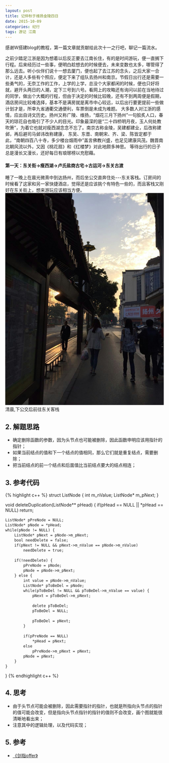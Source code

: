 ```yaml
---
layout: post
title: 记仲秋于维扬金陵四日
date: 2015-10-09
categories: 纪行
tags: 游记 江南 
---
```


感谢W搭建blog的教程，第一篇文章就贡献给此次十一之行吧，聊记一篇流水。

之前少踏足江浙是因为想着以后反正要去江南长住，有的是时间游玩，便一直搁下行程。后来经历过一些事，便明白趁想去的时候便去，未来变数也太多，哪管得了那么远去。听小伙伴们说十一想去厦门，便也起了去江苏的念头，之后大家一合计，还是人多些有个照应，便定下来了组队去扬州和南京。节假日出行还是需要一些勇气的，无奈工作的工作，上学的上学，总没个大家都闲的时候，便也只好将就，避开头两日的人潮，定下三号到六号。看网上的攻略还有询问以前在当地待过的同学，做出个大概的行程，但由于决定的时候比较晚，还有不到两周便是假期，酒店房间比较难选择，基本不是满房就是离市中心较远，以后出行要更提前一些做计划才是，所幸九省通衢交通便利，车票倒是未成为难题。
大多数人对江浙的感情，应出自诗文历史。扬州又称广陵、维扬，“烟花三月下扬州”一句脍炙人口，春天的琼花自也吸引了不少人的目光。印象最深的是“二十四桥明月夜，玉人何处教吹箫”，为着它也就对瘦西湖念念不忘了。南京古称金陵，吴建都建业，后改称建邺，再后避司马邺讳改称建康， 东吴、东晋、南朝宋、齐、梁、陈皆定都于此，“南朝四百八十寺，多少楼台烟雨中”盖言佛教兴盛，也足见建康风茂。魏晋南北朝风流以外，又因《桃花扇》和《红楼梦》对此地颇多神思。
等待出行的日子总是漫长又漫长，还好每日有琅琊榜以充慰藉。



#### 第一天：东关街→瘦西湖→卢氏盐商古宅→古运河→东关古渡

睡了一晚上在晨光微熹中到达扬州，而后坐公交直奔住处---东关客栈。订房间的时候看了这家和另一家快捷酒店，觉得还是应该挑个有特色一些的，而且客栈又刚好在东关街上，想来游玩应该相当方便。
![清晨,下公交后前往东关客栈](../image/1.jpg)
清晨,下公交后前往东关客栈



## 2. 解题思路

- 确定删除函数的参数，因为头节点也可能被删除，因此函数申明应该用指针的指针；
- 如果当前结点的值和下一个结点的值相同，那么它们就是重复结点，需要删除；
- 把当前结点的前一个结点和后面值比当前结点要大的结点相连；

## 3. 参考代码

{% highlight c++ %}
struct ListNode {
	int m_nValue;
	ListNode* m_pNext;
}

void deleteDuplication(ListNode** pHead) {
	if(pHead == NULL || *pHead == NULL)
		return;

	ListNode* pPreNode = NULL;
	ListNode* pNode = *pHead;
	while(pNode != NULL) {
		ListNode* pNext = pNode->m_pNext;
		bool needDelete = false;
		if(pNext != NULL && pNext->m_nValue == pNode->m_nValue)
			needDelete = true;

		if(!needDelete) {
			pPreNode = pNode;
			pNode = pNode->m_pNext;
		} else {
			int value = pNode->m_nValue;
			ListNode* pToBeDel = pNode;
			while(pToBeDel != NULL && pToBeDel->m_nValue == value) {
				pNext = pToBeDel->m_pNext;

				delete pToBeDel;
				pToBeDel = NULL;

				pToBeDel = pNext;
			}

			if(pPreNode == NULL)
				*pHead = pNext;
			else 
				pPreNode->m_pNext = pNext;
			pNode = pNext;
		}
	}
}
{% endhighlight c++ %}

## 4. 思考

- 由于头节点可能会被删除，因此需要指针的指针，也就是所指向头节点的指针的值可能会改变，但是指向头节点指针的指针的值则不会改变，画个图就能很清晰地看出来；
- 注意其中的逻辑处理，以及代码实现；

## 5. 参考

- [《剑指offer》](http://www.broadview.com.cn/#book/bookdetail/bookDetailAll.jsp?book_id=12c9bc27-a944-11e4-9c0a-005056c00008&isbn=978-7-121-23245-9)